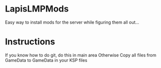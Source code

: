 # LapisLMPMods
Easy way to install mods for the server while figuring them all out...

# Instructions
If you know how to do git, do this in main area
Otherwise
Copy all files from GameData to GameData in your KSP files
